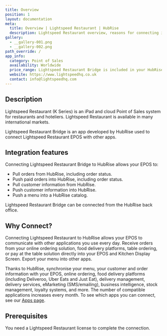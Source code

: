```yaml
---
title: Overview
position: 1
layout: documentation
meta:
  title: Overview | Lightspeed Restaurant | HubRise
  description: Lightspeed Restaurant overview, reasons for connecting it to HubRise and summary of integrated features. Synchronise data between your EPOS and your apps.
gallery:
  - __gallery-001.png
  - __gallery-002.png
path_override: /
app_info:
  category: Point of Sales
  availability: Worldwide
  price_range: Lightspeed Restaurant Bridge is included in your HubRise subscription. Contact Lightspeed to enquire about Lightspeed Restaurant pricing.
  website: https://www.lightspeedhq.co.uk
  contact: info@lightspeedhq.com
---
```


## Description

Lightspeed Restaurant (K Series) is an iPad and cloud Point of Sales system for restaurants and hoteliers. Lightspeed Restaurant is available in many international markets.

Lightspeed Restaurant Bridge is an app developed by HubRise used to connect Lightspeed Restaurant EPOS with other apps.

## Integration features

Connecting Lightspeed Restaurant Bridge to HubRise allows your EPOS to:

- Pull orders from HubRise, including order status.
- Push paid orders into HubRise, including order status.
- Pull customer information from HubRise.
- Push customer information into HubRise.
- Push a menu into a HubRise catalog.

Lightspeed Restaurant Bridge can be connected from the HubRise back office.

## Why Connect?

Connecting Lightspeed Restaurant to HubRise allows your EPOS to communicate with other applications you use every day. Receive orders from your online ordering solution, food delivery platforms, table ordering, or pay at the table solution directly into your EPOS and Kitchen Display Screen. Export your menu into other apps.

Thanks to HubRise, synchronise your menu, your customer and order information with your EPOS, online ordering, food delivery platforms (including Deliveroo, Uber Eats and Just Eat), delivery management, delivery services, eMarketing (SMS/emailing), business intelligence, stock management, loyalty systems, and more. The number of compatible applications increases every month. To see which apps you can connect, see our [Apps page](/apps).

## Prerequisites

You need a Lightspeed Restaurant license to complete the connection.
